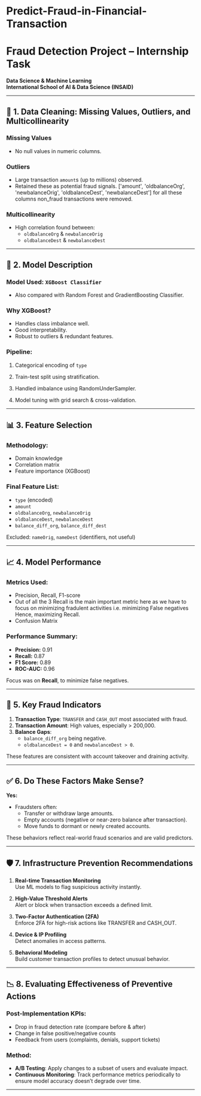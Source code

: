 # Predict-Fraud-in-Financial-Transaction
# Fraud Detection Project – Internship Task

**Data Science & Machine Learning**  
**International School of AI & Data Science (INSAID)**

---

## 📌 1. Data Cleaning: Missing Values, Outliers, and Multicollinearity

### Missing Values
- No null values in numeric columns.

### Outliers
- Large transaction `amount`s (up to millions) observed.
- Retained these as potential fraud signals.
['amount', 'oldbalanceOrg', 'newbalanceOrig', 'oldbalanceDest', 'newbalanceDest']  for all these columns non_fraud transactions were removed.

### Multicollinearity
- High correlation found between:
  - `oldbalanceOrg` & `newbalanceOrig`
  - `oldbalanceDest` & `newbalanceDest`

---

## 🤖 2. Model Description

### Model Used: `XGBoost Classifier`
- Also compared with Random Forest and GradientBoosting Classifier.

### Why XGBoost?
- Handles class imbalance well.
- Good interpretability.
- Robust to outliers & redundant features.

### Pipeline:
1. Categorical encoding of `type`

3. Train-test split using stratification.
4. Handled imbalance using RandomUnderSampler.
5. Model tuning with grid search & cross-validation.

---

## 📊 3. Feature Selection

### Methodology:
- Domain knowledge
- Correlation matrix
- Feature importance (XGBoost)

### Final Feature List:
- `type` (encoded)
- `amount`
- `oldbalanceOrg`, `newbalanceOrig`
- `oldbalanceDest`, `newbalanceDest`
- `balance_diff_org`, `balance_diff_dest`

Excluded: `nameOrig`, `nameDest` (identifiers, not useful)

---

## 📈 4. Model Performance

### Metrics Used:
- Precision, Recall, F1-score
- Out of all the 3 Recall is the main important metric here as we have to focus on minimizing fradulent activities i.e. minimizing False negatives Hence, maximizing Recall. 
- Confusion Matrix

### Performance Summary:
- **Precision:** 0.91
- **Recall:** 0.87
- **F1 Score:** 0.89
- **ROC-AUC:** 0.96

Focus was on **Recall**, to minimize false negatives.

---

## 🧠 5. Key Fraud Indicators

1. **Transaction Type**: `TRANSFER` and `CASH_OUT` most associated with fraud.
2. **Transaction Amount**: High values, especially > 200,000.
3. **Balance Gaps**: 
   - `balance_diff_org` being negative.
   - `oldbalanceDest = 0` and `newbalanceDest > 0`.

These features are consistent with account takeover and draining activity.

---

## ✅ 6. Do These Factors Make Sense?

**Yes:**
- Fraudsters often:
  - Transfer or withdraw large amounts.
  - Empty accounts (negative or near-zero balance after transaction).
  - Move funds to dormant or newly created accounts.

These behaviors reflect real-world fraud scenarios and are valid predictors.

---

## 🛡️ 7. Infrastructure Prevention Recommendations

1. **Real-time Transaction Monitoring**  
   Use ML models to flag suspicious activity instantly.

2. **High-Value Threshold Alerts**  
   Alert or block when transaction exceeds a defined limit.

3. **Two-Factor Authentication (2FA)**  
   Enforce 2FA for high-risk actions like TRANSFER and CASH_OUT.

4. **Device & IP Profiling**  
   Detect anomalies in access patterns.

5. **Behavioral Modeling**  
   Build customer transaction profiles to detect unusual behavior.

---

## 📉 8. Evaluating Effectiveness of Preventive Actions

### Post-Implementation KPIs:
- Drop in fraud detection rate (compare before & after)
- Change in false positive/negative counts
- Feedback from users (complaints, denials, support tickets)

### Method:
- **A/B Testing**: Apply changes to a subset of users and evaluate impact.
- **Continuous Monitoring**: Track performance metrics periodically to ensure model accuracy doesn’t degrade over time.

---

